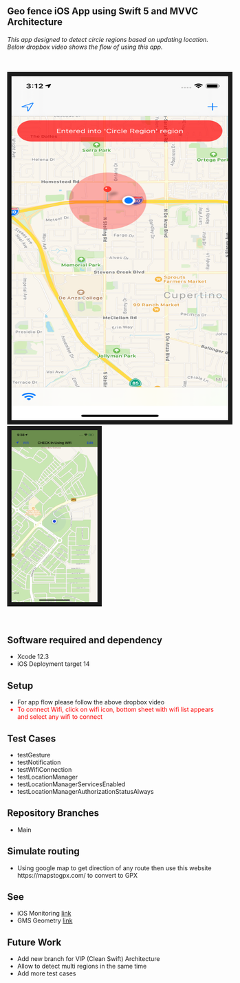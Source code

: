 <h2> Geo fence iOS App using Swift 5 and MVVC Architecture </h2>
<h6> This app designed to detect circle regions based on updating location. Below dropbox video shows the flow of using this app. </h6>
</br>

<a href="https://www.dropbox.com/s/t7ne4fvwo8vo558/final%20record.mov?dl=0">
  <img src="https://raw.githubusercontent.com/KrishBaddi/GeoFenceApp/main/Geo%20Fence%20Images/Entered%20into%20region.png" 
alt="IMAGE ALT TEXT HERE" width="650" height="800" border="10" /></a>
  <img src="https://github.com/JSHAMMR/Geofencing/blob/master/Docs/IMG_0809.PNG" 
alt="IMAGE ALT TEXT HERE" width="200" height="400" border="10" />

</br>
</br>


</br>


<h2>Software required and dependency</h2>

<ul>
  <li>Xcode 12.3 </li>
  <li>iOS Deployment target 14 </li>
</ul>

<h2>Setup</h2>

<ul>
 <li> For app flow please follow the above dropbox video  </li>
  
 <li style="color:red;">To connect Wifi, click on wifi icon, bottom sheet with wifi list appears and select any wifi to connect </li>


</ul>

<h2>Test Cases </h2>
<ul>
 <li>testGesture</li>
 <li>testNotification</li>
   <li>testWifiConnection</li>
   <li>testLocationManager</li>

   <li>testLocationManagerServicesEnabled</li>
 <li>testLocationManagerAuthorizationStatusAlways</li>

</ul>


<h2>Repository Branches</h2>
<ul>
 <li>Main</li>
</ul>



<h2>Simulate routing </h2>
<ul>
 <li>Using google map to get direction of any route then use this website https://mapstogpx.com/ to convert to GPX </li>
</ul>
<h2>See</h2>
<ul>
 <li> iOS Monitoring <a href="https://developer.apple.com/documentation/corelocation/monitoring_the_user_s_proximity_to_geographic_regions">link</a></li>
  <li> GMS Geometry <a href="https://developers.google.com/maps/documentation/ios-sdk/reference/group___geometry_utils.html#gaba958d3776d49213404af249419d0ffd">link</a></li>
</ul>

<h2>Future Work </h2>
<ul>
 <li>Add new branch for VIP (Clean Swift) Architecture </li>
   <li>Allow to detect multi regions in the same time </li>
   <li>Add more test cases </li>


</ul>




